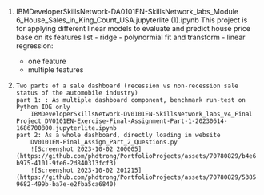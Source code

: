 
1.    IBMDeveloperSkillsNetwork-DA0101EN-SkillsNetwork_labs_Module 6_House_Sales_in_King_Count_USA.jupyterlite (1).ipynb
    This project is for applying different linear models to evaluate and predict house price base on its features list
    - ridge
    - polynormial fit and transform
    - linear regression:
        - one feature
        - multiple features

2.     Two parts of a sale dashboard (recession vs non-recession sale status of the automobile industry)
       part 1: : As multiple dashboard component, benchmark run-test on Python IDE only
           IBMDeveloperSkillsNetwork-DV0101EN-SkillsNetwork_labs_v4_Final Project_DV0101EN-Exercise-Final-Assignment-Part-1-20230614-1686700800.jupyterlite.ipynb
       part 2: As a whole dashboard, directly loading in website
           DV0101EN-Final_Assign_Part_2_Questions.py
           ![Screenshot 2023-10-02 200005](https://github.com/phdtrong/PortfolioProjects/assets/70780829/b4e672c1-b975-4101-9fe6-2d840313fcf3)
           ![Screenshot 2023-10-02 201215](https://github.com/phdtrong/PortfolioProjects/assets/70780829/53854ded-9682-499b-ba7e-e2fba5ca6840)
